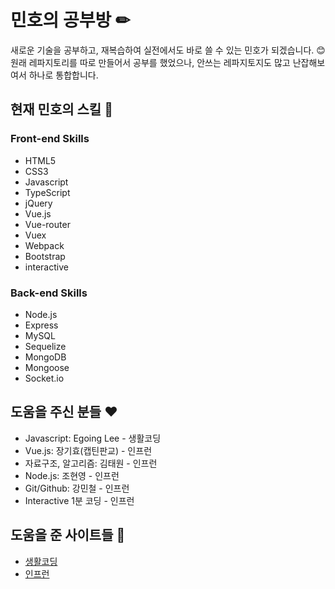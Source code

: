 # 민호의 공부방 ✏
새로운 기술을 공부하고, 재복습하여 실전에서도 바로 쓸 수 있는 민호가 되겠습니다. 😊<br>
원래 레파지토리를 따로 만들어서 공부를 했었으나, 안쓰는 레파지토지도 많고 난잡해보여서 하나로 통합합니다.

## 현재 민호의 스킬 🚀
### Front-end Skills
* HTML5
* CSS3
* Javascript
* TypeScript
* jQuery
* Vue.js
* Vue-router
* Vuex
* Webpack
* Bootstrap
* interactive

### Back-end Skills
* Node.js
* Express
* MySQL
* Sequelize
* MongoDB
* Mongoose
* Socket.io

## 도움을 주신 분들 ♥
* Javascript: Egoing Lee - 생활코딩
* Vue.js: 장기효(캡틴판교) - 인프런
* 자료구조, 알고리즘: 김태원 - 인프런
* Node.js: 조현영 - 인프런
* Git/Github: 강민철 - 인프런
* Interactive 1분 코딩 - 인프런

## 도움을 준 사이트들 💎
* <a href="https://opentutorials.org/">생활코딩</a>
* <a href="https://www.inflearn.com/">인프런</a>
